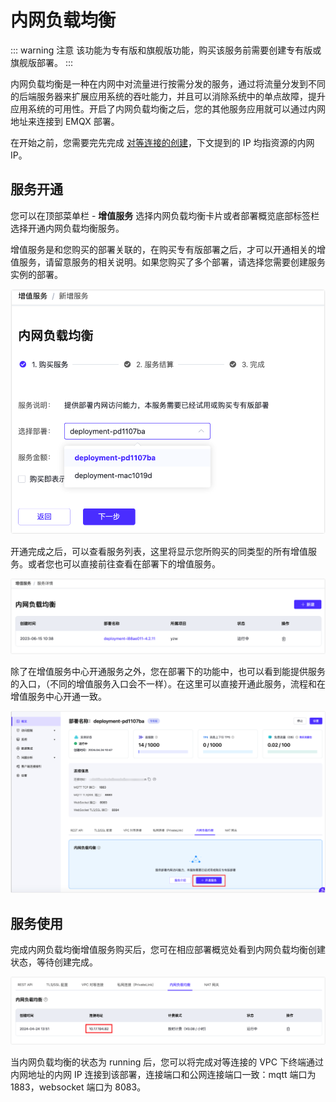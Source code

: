 # 内网负载均衡

::: warning 注意
该功能为专有版和旗舰版功能，购买该服务前需要创建专有版或旗舰版部署。
:::

内网负载均衡是一种在内网中对流量进行按需分发的服务，通过将流量分发到不同的后端服务器来扩展应用系统的吞吐能力，并且可以消除系统中的单点故障，提升应用系统的可用性。开启了内网负载均衡之后，您的其他服务应用就可以通过内网地址来连接到 EMQX 部署。

在开始之前，您需要完先完成 [对等连接的创建](../deployments/vpc_peering.md)，下文提到的 IP 均指资源的内网 IP。

## 服务开通

您可以在顶部菜单栏 - **增值服务** 选择内网负载均衡卡片或者部署概览底部标签栏选择开通内网负载均衡服务。

增值服务是和您购买的部署关联的，在购买专有版部署之后，才可以开通相关的增值服务，请留意服务的相关说明。如果您购买了多个部署，请选择您需要创建服务实例的部署。

<img src="./_assets/intro_02.png" alt="intro_02" style="zoom:75%;" />

开通完成之后，可以查看服务列表，这里将显示您所购买的同类型的所有增值服务。或者您也可以直接前往查看在部署下的增值服务。

![intro_04](./_assets/intro_04.png)

除了在增值服务中心开通服务之外，您在部署下的功能中，也可以看到能提供服务的入口，（不同的增值服务入口会不一样）。在这里可以直接开通此服务，流程和在增值服务中心开通一致。

![intro_05](./_assets/intro_05.png)

## 服务使用

完成内网负载均衡增值服务购买后，您可在相应部署概览处看到内网负载均衡创建状态，等待创建完成。

![intranet_lb_info](./_assets/intranet_lb_info.png)

当内网负载均衡的状态为 running 后，您可以将完成对等连接的 VPC 下终端通过内网地址的内网 IP 连接到该部署，连接端口和公网连接端口一致：mqtt 端口为 1883，websocket 端口为 8083。